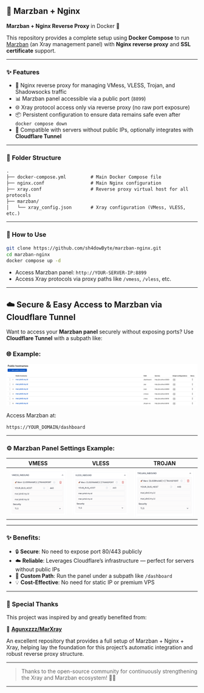 
## 🧩 Marzban + Nginx

**Marzban + Nginx Reverse Proxy** in Docker 🐳

This repository provides a complete setup using **Docker Compose** to run [Marzban](https://github.com/Gozargah/Marzban) (an Xray management panel) with **Nginx reverse proxy** and **SSL certificate** support.

---

### ✨ Features

* 🔐 Nginx reverse proxy for managing VMess, VLESS, Trojan, and Shadowsocks traffic
* 📊 Marzban panel accessible via a public port (`8899`)
* 🌐 Xray protocol access only via reverse proxy (no raw port exposure)
* 📦 Persistent configuration to ensure data remains safe even after `docker compose down`
* 🔧 Compatible with servers without public IPs, optionally integrates with **Cloudflare Tunnel**

---

### 📁 Folder Structure

```
.
├── docker-compose.yml         # Main Docker Compose file
├── nginx.conf                 # Main Nginx configuration
├── xray.conf                  # Reverse proxy virtual host for all protocols
├── marzban/                
│   └── xray_config.json       # Xray configuration (VMess, VLESS, etc.)
```

---

### 🚀 How to Use

```bash
git clone https://github.com/sh4dowByte/marzban-nginx.git
cd marzban-nginx
docker compose up -d
```

* Access Marzban panel: `http://YOUR-SERVER-IP:8899`
* Access Xray protocols via proxy paths like `/vmess`, `/vless`, etc.

---

## ☁️ Secure & Easy Access to Marzban via Cloudflare Tunnel

Want to access your **Marzban panel** securely without exposing ports? Use **Cloudflare Tunnel** with a subpath like:

### 🌐 Example:

![1750771085975](image/readme/1750771085975.png)

Access Marzban at:

```
https://YOUR_DOMAIN/dashboard
```

---

### ⚙️ Marzban Panel Settings Example:

| VMESS                                          | VLESS                                          | TROJAN                                         |
| ---------------------------------------------- | ---------------------------------------------- | ---------------------------------------------- |
| ![1750772197165](image/readme/1750772197165.png) | ![1750772223378](image/readme/1750772223378.png) | ![1750772237817](image/readme/1750772237817.png) |

---

### ✨ Benefits:

* 🔒 **Secure**: No need to expose port 80/443 publicly
* ☁️ **Reliable**: Leverages Cloudflare’s infrastructure — perfect for servers without public IPs
* 🎯 **Custom Path**: Run the panel under a subpath like `/dashboard`
* 💡 **Cost-Effective**: No need for static IP or premium VPS

---

### 🙏 Special Thanks

This project was inspired by and greatly benefited from:

🔗 **[Agunxzzz/MarXray](https://github.com/Agunxzzz/MarXray/tree/main)**

An excellent repository that provides a full setup of Marzban + Nginx + Xray, helping lay the foundation for this project’s automatic integration and robust reverse proxy structure.

---

> Thanks to the open-source community for continuously strengthening the Xray and Marzban ecosystem! 💪🚀

---
